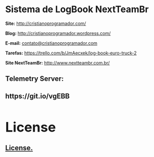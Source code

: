 
<h1>Sistema de LogBook NextTeamBr</h1>

<b>Site:</b> http://cristianoprogramador.com/

<b>Blog:</b> http://cristianoprogramador.wordpress.com/

<b>E-mail:</b> contato@cristianoprogramador.com

<b>Tarefas:</b> https://trello.com/b/JmAecxek/log-book-euro-truck-2

<b>Site NextTeamBr:</b> http://www.nextteambr.com.br/

<p> </p>
<h2>Telemetry Server:<h2> <b>https://git.io/vgEBB<b>

<h1> License </h1>
<a href="https://github.com/CristianoRC/SoftwareOrdemDeServico/blob/master/LICENSE.txt" target="License" >License.</a>
